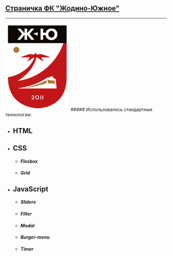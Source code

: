 ## [Страничка ФК "Жодино-Южное"](https://filpolyakov13041995.github.io/Landing-page/)
***

<img src="img/logored.png" width="200" height="auto" alt="logofc">
##### Использовались стандартные технологии:

* ## __HTML__
* ## __CSS__
    * #### ___Flexbox___
    * #### ___Grid___
* ## __JavaScript__
    * #### ___Sliders___
    * #### ___Filter___
    * #### ___Modal___
    * #### ___Burger-menu___
    * #### ___Timer___
